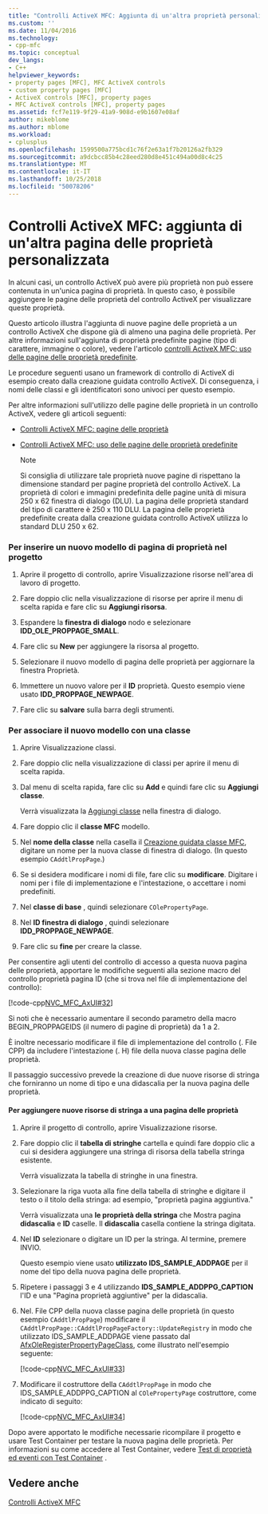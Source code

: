 ```yaml
---
title: "Controlli ActiveX MFC: Aggiunta di un'altra proprietà personalizzate pagina | Microsoft Docs"
ms.custom: ''
ms.date: 11/04/2016
ms.technology:
- cpp-mfc
ms.topic: conceptual
dev_langs:
- C++
helpviewer_keywords:
- property pages [MFC], MFC ActiveX controls
- custom property pages [MFC]
- ActiveX controls [MFC], property pages
- MFC ActiveX controls [MFC], property pages
ms.assetid: fcf7e119-9f29-41a9-908d-e9b1607e08af
author: mikeblome
ms.author: mblome
ms.workload:
- cplusplus
ms.openlocfilehash: 1599500a775bcd1c76f2e63a1f7b20126a2fb329
ms.sourcegitcommit: a9dcbcc85b4c28eed280d8e451c494a00d8c4c25
ms.translationtype: MT
ms.contentlocale: it-IT
ms.lasthandoff: 10/25/2018
ms.locfileid: "50078206"
---
```

# <a name="mfc-activex-controls-adding-another-custom-property-page"></a>Controlli ActiveX MFC: aggiunta di un'altra pagina delle proprietà personalizzata

In alcuni casi, un controllo ActiveX può avere più proprietà non può essere contenuta in un'unica pagina di proprietà. In questo caso, è possibile aggiungere le pagine delle proprietà del controllo ActiveX per visualizzare queste proprietà.

Questo articolo illustra l'aggiunta di nuove pagine delle proprietà a un controllo ActiveX che dispone già di almeno una pagina delle proprietà. Per altre informazioni sull'aggiunta di proprietà predefinite pagine (tipo di carattere, immagine o colore), vedere l'articolo [controlli ActiveX MFC: uso delle pagine delle proprietà predefinite](../mfc/mfc-activex-controls-using-stock-property-pages.md).

Le procedure seguenti usano un framework di controllo di ActiveX di esempio creato dalla creazione guidata controllo ActiveX. Di conseguenza, i nomi delle classi e gli identificatori sono univoci per questo esempio.

Per altre informazioni sull'utilizzo delle pagine delle proprietà in un controllo ActiveX, vedere gli articoli seguenti:

- [Controlli ActiveX MFC: pagine delle proprietà](../mfc/mfc-activex-controls-property-pages.md)

- [Controlli ActiveX MFC: uso delle pagine delle proprietà predefinite](../mfc/mfc-activex-controls-using-stock-property-pages.md)

    > [!NOTE]
    >  Si consiglia di utilizzare tale proprietà nuove pagine di rispettano la dimensione standard per pagine proprietà del controllo ActiveX. La proprietà di colori e immagini predefinita delle pagine unità di misura 250 x 62 finestra di dialogo (DLU). La pagina delle proprietà standard del tipo di carattere è 250 x 110 DLU. La pagina delle proprietà predefinite creata dalla creazione guidata controllo ActiveX utilizza lo standard DLU 250 x 62.

### <a name="to-insert-a-new-property-page-template-into-your-project"></a>Per inserire un nuovo modello di pagina di proprietà nel progetto

1. Aprire il progetto di controllo, aprire Visualizzazione risorse nell'area di lavoro di progetto.

1. Fare doppio clic nella visualizzazione di risorse per aprire il menu di scelta rapida e fare clic su **Aggiungi risorsa**.

1. Espandere la **finestra di dialogo** nodo e selezionare **IDD_OLE_PROPPAGE_SMALL**.

1. Fare clic su **New** per aggiungere la risorsa al progetto.

1. Selezionare il nuovo modello di pagina delle proprietà per aggiornare la finestra Proprietà.

1. Immettere un nuovo valore per il **ID** proprietà. Questo esempio viene usato **IDD_PROPPAGE_NEWPAGE**.

1. Fare clic su **salvare** sulla barra degli strumenti.

### <a name="to-associate-the-new-template-with-a-class"></a>Per associare il nuovo modello con una classe

1. Aprire Visualizzazione classi.

1. Fare doppio clic nella visualizzazione di classi per aprire il menu di scelta rapida.

1. Dal menu di scelta rapida, fare clic su **Add** e quindi fare clic su **Aggiungi classe**.

   Verrà visualizzata la [Aggiungi classe](../ide/add-class-dialog-box.md) nella finestra di dialogo.

1. Fare doppio clic il **classe MFC** modello.

1. Nel **nome della classe** nella casella il [Creazione guidata classe MFC](../mfc/reference/mfc-add-class-wizard.md), digitare un nome per la nuova classe di finestra di dialogo. (In questo esempio `CAddtlPropPage`.)

1. Se si desidera modificare i nomi di file, fare clic su **modificare**. Digitare i nomi per i file di implementazione e l'intestazione, o accettare i nomi predefiniti.

1. Nel **classe di base** , quindi selezionare `COlePropertyPage`.

1. Nel **ID finestra di dialogo** , quindi selezionare **IDD_PROPPAGE_NEWPAGE**.

9. Fare clic su **fine** per creare la classe.

Per consentire agli utenti del controllo di accesso a questa nuova pagina delle proprietà, apportare le modifiche seguenti alla sezione macro del controllo proprietà pagina ID (che si trova nel file di implementazione del controllo):

[!code-cpp[NVC_MFC_AxUI#32](../mfc/codesnippet/cpp/mfc-activex-controls-adding-another-custom-property-page_1.cpp)]

Si noti che è necessario aumentare il secondo parametro della macro BEGIN_PROPPAGEIDS (il numero di pagine di proprietà) da 1 a 2.

È inoltre necessario modificare il file di implementazione del controllo (. File CPP) da includere l'intestazione (. H) file della nuova classe pagina delle proprietà.

Il passaggio successivo prevede la creazione di due nuove risorse di stringa che forniranno un nome di tipo e una didascalia per la nuova pagina delle proprietà.

#### <a name="to-add-new-string-resources-to-a-property-page"></a>Per aggiungere nuove risorse di stringa a una pagina delle proprietà

1. Aprire il progetto di controllo, aprire Visualizzazione risorse.

1. Fare doppio clic il **tabella di stringhe** cartella e quindi fare doppio clic a cui si desidera aggiungere una stringa di risorsa della tabella stringa esistente.

   Verrà visualizzata la tabella di stringhe in una finestra.

1. Selezionare la riga vuota alla fine della tabella di stringhe e digitare il testo o il titolo della stringa: ad esempio, "proprietà pagina aggiuntiva."

   Verrà visualizzata una **le proprietà della stringa** che Mostra pagina **didascalia** e **ID** caselle. Il **didascalia** casella contiene la stringa digitata.

1. Nel **ID** selezionare o digitare un ID per la stringa. Al termine, premere INVIO.

   Questo esempio viene usato **utilizzato IDS_SAMPLE_ADDPAGE** per il nome del tipo della nuova pagina delle proprietà.

1. Ripetere i passaggi 3 e 4 utilizzando **IDS_SAMPLE_ADDPPG_CAPTION** l'ID e una "Pagina proprietà aggiuntive" per la didascalia.

1. Nel. File CPP della nuova classe pagina delle proprietà (in questo esempio `CAddtlPropPage`) modificare il `CAddtlPropPage::CAddtlPropPageFactory::UpdateRegistry` in modo che utilizzato IDS_SAMPLE_ADDPAGE viene passato dal [AfxOleRegisterPropertyPageClass](../mfc/reference/registering-ole-controls.md#afxoleregisterpropertypageclass), come illustrato nell'esempio seguente:

   [!code-cpp[NVC_MFC_AxUI#33](../mfc/codesnippet/cpp/mfc-activex-controls-adding-another-custom-property-page_2.cpp)]

1. Modificare il costruttore della `CAddtlPropPage` in modo che IDS_SAMPLE_ADDPPG_CAPTION al `COlePropertyPage` costruttore, come indicato di seguito:

   [!code-cpp[NVC_MFC_AxUI#34](../mfc/codesnippet/cpp/mfc-activex-controls-adding-another-custom-property-page_3.cpp)]

Dopo avere apportato le modifiche necessarie ricompilare il progetto e usare Test Container per testare la nuova pagina delle proprietà. Per informazioni su come accedere al Test Container, vedere [Test di proprietà ed eventi con Test Container](../mfc/testing-properties-and-events-with-test-container.md) .

## <a name="see-also"></a>Vedere anche

[Controlli ActiveX MFC](../mfc/mfc-activex-controls.md)

